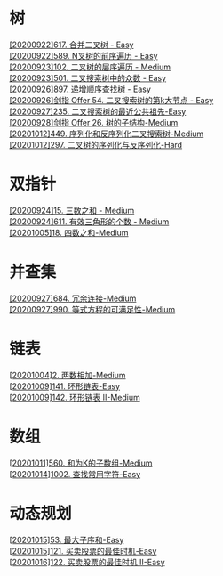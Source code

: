 # 树
[[20200922]617. 合并二叉树 - Easy](./树/617.%20合并二叉树%20-%20Easy.md)  
[[20200922]589. N叉树的前序遍历 - Easy](./树/589.%20N叉树的前序遍历%20-%20Easy.md)  
[[20200923]102. 二叉树的层序遍历 - Medium](./树/102.%20二叉树的层序遍历%20-%20Medium.md)  
[[20200923]501. 二叉搜索树中的众数 - Easy](501.%20二叉搜索树中的众数%20-%20Easy.md)  
[[20200926]897. 递增顺序查找树 - Easy](./树/897.%20递增顺序查找树%20-%20Easy.md)  
[[20200926]剑指 Offer 54. 二叉搜索树的第k大节点 - Easy](./树/剑指%20Offer%2054.%20二叉搜索树的第k大节点%20-%20Easy.md)  
[[20200927]235. 二叉搜索树的最近公共祖先-Easy](./树/235.%20二叉搜索树的最近公共祖先-Easy.md)   
[[20200928]剑指 Offer 26. 树的子结构-Medium](./树/剑指%20Offer%2026.%20树的子结构-Medium.md)  
[[20201012]449. 序列化和反序列化二叉搜索树-Medium](树/449.%20序列化和反序列化二叉搜索树-Medium.md)  
[[20201012]297. 二叉树的序列化与反序列化-Hard](树/297.%20二叉树的序列化与反序列化-Hard.md)
  
# 双指针
[[20200924]15. 三数之和 - Medium](双指针/15.%20三数之和%20-%20Medium.md)  
[[20200924]611. 有效三角形的个数 - Medium](./双指针/611.%20有效三角形的个数%20-%20Medium.md)  
[[20201005]18. 四数之和-Medium](双指针/18.%20四数之和-medium.md)   

# 并查集
[[20200927]684. 冗余连接-Medium](并查集/684.%20冗余连接-Medium.md)  
[[20200927]990. 等式方程的可满足性-Medium](并查集/990.%20等式方程的可满足性-Medium.md)

# 链表
[[20201004]2. 两数相加-Medium](链表/2.%20两数相加-Medium.md)   
[[20201009]141. 环形链表-Easy](链表/141.%20环形链表-Easy.md)  
[[20201009]142. 环形链表 II-Medium](链表/141.%20环形链表-Easy.md)
# 数组
[[20201011]560. 和为K的子数组-Medium](数组/560.%20和为K的子数组-Medium.md)  
[[20201014]1002. 查找常用字符-Easy](数组/1002.%20查找常用字符-Easy.md)  

# 动态规划
[[20201015]53. 最大子序和-Easy](动态规划/53.%20最大子序和-Easy.md)  
[[20201015]121. 买卖股票的最佳时机-Easy](动态规划/121.%20买卖股票的最佳时机-Easy.md)    
[[20201016]122. 买卖股票的最佳时机 II-Easy](动态规划/122.%20买卖股票的最佳时机%20II-Easy.md)     